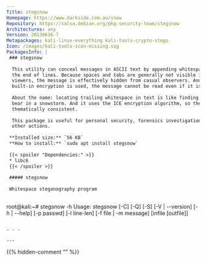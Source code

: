 ```yaml
---
Title: stegsnow
Homepage: https://www.darkside.com.au/snow
Repository: https://salsa.debian.org/pkg-security-team/stegsnow
Architectures: any
Version: 20130616-7
Metapackages: kali-linux-everything kali-tools-crypto-stego 
Icon: /images/kali-tools-icon-missing.svg
PackagesInfo: |
 ### stegsnow
 
  This utility can conceal messages in ASCII text by appending whitespaces to
  the end of lines. Because spaces and tabs are generally not visible in text
  viewers, the message is effectively hidden from casual observers. And if the
  built-in encryption is used, the message cannot be read even if it is detected.
   
  About the name: locating trailing whitespace in text is like finding a polar
  bear in a snowstorm. And it uses the ICE encryption algorithm, so the name is
  thematically consistent.
   
  This package is useful for personal security, forensics investigations and
  other actions.
 
 **Installed size:** `56 KB`  
 **How to install:** `sudo apt install stegsnow`  
 
 {{< spoiler "Dependencies:" >}}
 * libc6 
 {{< /spoiler >}}
 
 ##### stegsnow
 
 Whitespace steganography program
 
 ```
 root@kali:~# stegsnow -h
 Usage: stegsnow [-C] [-Q] [-S] [-V | --version] [-h | --help]
 	[-p passwd] [-l line-len] [-f file | -m message]
 	[infile [outfile]]
 ```
 
 - - -
 
---
```

{{% hidden-comment "<!--Do not edit anything above this line-->" %}}
